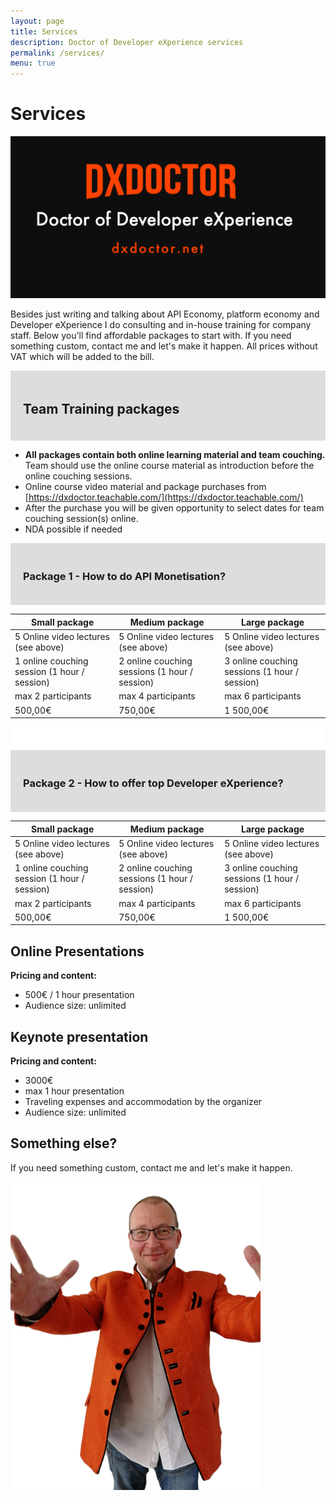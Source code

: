 ```yaml
---
layout: page
title: Services
description: Doctor of Developer eXperience services
permalink: /services/
menu: true
---
```


# Services

<img src="/assets/img/dxdoctor-logo.png" alt="DX Doctor Logo" width="1238">

Besides just writing and talking about API Economy, platform economy and Developer eXperience I do consulting and in-house training for company staff. Below you'll find affordable packages to start with. If you need something custom, contact me and let's make it happen. All prices without VAT which will be added to the bill. 


<div style="background-color:#ddd;padding:10px;">
<div>
<h2 style="padding:10px;">Team Training packages</h2>
</div>
</div>


* **All packages contain both online learning material and team couching.** Team should use the online course material as introduction before the online couching sessions. 
* Online course video material and package purchases from [https://dxdoctor.teachable.com/](https://dxdoctor.teachable.com/) 
* After the purchase you will be given opportunity to select dates for team couching session(s) online. 
* NDA possible if needed

<div style="background-color:#ddd;padding:10px;">
<div>
<h3 style="padding:10px;">Package 1 - How to do API Monetisation?</h3>
</div>
</div>

| Small package | Medium package | Large package |
|-------|--------|---------|
| 5 Online video lectures (see above) | 5 Online video lectures (see above) | 5 Online video lectures (see above) |
| 1 online couching session (1 hour / session) | 2 online couching sessions (1 hour / session) | 3 online couching sessions (1 hour / session) |
| max 2 participants | max 4 participants | max 6 participants |
| 500,00€ | 750,00€ | 1 500,00€ |



<div style="background-color:#fff;padding:10px;">&nbsp;</div>


<div style="background-color:#ddd;padding:10px;">
<div>
<h3 style="padding:10px;">Package 2 - How to offer top Developer eXperience?</h3>
</div>
</div>

| Small package | Medium package | Large package |
|-------|--------|---------|
| 5 Online video lectures (see above) | 5 Online video lectures (see above) | 5 Online video lectures (see above) |
| 1 online couching session (1 hour / session) | 2 online couching sessions (1 hour / session) | 3 online couching sessions (1 hour / session) |
| max 2 participants | max 4 participants | max 6 participants |
| 500,00€ | 750,00€ | 1 500,00€ |



## Online Presentations

**Pricing and content:** 

* 500€ / 1 hour presentation 
* Audience size: unlimited

## Keynote presentation

**Pricing and content:** 

* 3000€
* max 1 hour presentation 
* Traveling expenses and accommodation by the organizer
* Audience size: unlimited



## Something else? 

If you need something custom, contact me and let's make it happen. 


<img class="img-rounded" src="/assets/img/uploads/jarkko-full.png" alt="Jarkko APItalist Moilanen" width="400">

